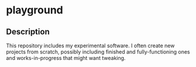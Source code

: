# playground

## Description
This repository includes my experimental software.
I often create new projects from scratch, possibly including finished and fully-functioning ones and works-in-progress that might want tweaking.
